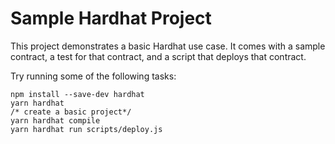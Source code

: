 # Sample Hardhat Project

This project demonstrates a basic Hardhat use case. It comes with a sample contract, a test for that contract, and a script that deploys that contract.

Try running some of the following tasks:

```shell
npm install --save-dev hardhat 
yarn hardhat 
/* create a basic project*/
yarn hardhat compile
yarn hardhat run scripts/deploy.js

```
